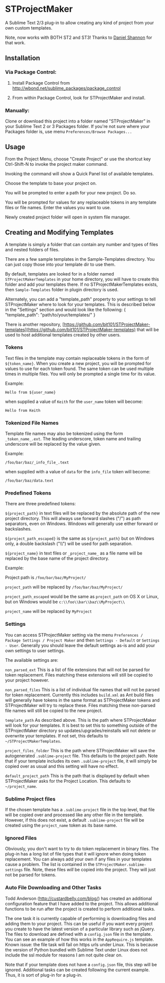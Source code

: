 STProjectMaker
===================

A Sublime Text 2/3 plug-in to allow creating any kind of project from your own custom templates. 

Note, now works with BOTH ST2 and ST3! Thanks to [Daniel Shannon](https://github.com/phyllisstein) for that work.

## Installation

### Via Package Control:

1. Install Package Control from http://wbond.net/sublime_packages/package_control

2. From within Package Control, look for STProjectMaker and install.

### Manually:

Clone or download this project into a folder named "STProjectMaker" in your Sublime Text 2 or 3 Packages folder. If you're not sure where your Packages folder is, use menu `Preferences/Browse Packages...`

## Usage

From the Project Menu, choose "Create Project" or use the shortcut key Ctrl-Shift-N to invoke the project maker command.

Invoking the command will show a Quick Panel list of available templates.

Choose the template to base your project on.

You will be prompted to enter a path for your new project. Do so.

You will be prompted for values for any replaceable tokens in any template files or file names. Enter the values you want to use.

Newly created project folder will open in system file manager.

## Creating and Modifying Templates

A template is simply a folder that can contain any number and types of files and nested folders of files.

There are a few sample templates in the Sample-Templates directory. You can just copy those into your template dir to use them.

By default, templates are looked for in a folder named `STProjectMakerTemplates` in your home directory, you will have to create this folder and add your templates there. If no STProjectMakerTemplates exists, then `Sample-Templates` folder in plugin directory is used.

Alternately, you can  add a "template_path" property to your settings to tell STProjectMaker where to look for your templates. This is described below in the "Settings" section and would look like the following:
	{
		"template_path": "path/to/your/templates/"
	}

There is another repository, [https://github.com/bit101/STProjectMaker-templates](https://github.com/bit101/STProjectMaker-templates) that will be used to host additional templates created by other users.

### Tokens

Text files in the template may contain replaceable tokens in the form of `${token_name}`. When you create a new project, you will be prompted for values to use for each token found. The same token can be used multiple times in multiple files. You will only be prompted a single time for its value.

Example:

	Hello from ${user_name}

when supplied a value of `Keith` for the `user_name` token will become:

	Hello from Keith

### Tokenized File Names

Template file names may also be tokenized using the form `_token_name_.ext`. The leading underscore, token name and trailing underscore will be replaced by the value given.

Example:

	/foo/bar/baz/_info_file_.text

when supplied with a value of `data` for the `info_file` token will become:

	/foo/bar/baz/data.text

### Predefined Tokens

There are three predefined tokens:

`${project_path}` in text files will be replaced by the absolute path of the new project directory. This will always use forward slashes ("/") as path separators, even on Windows. Windows will generally use either forward or backslashes.

`${project_path_escaped}` is the same as `${project_path}` but on Windows only, a double backslash ("\\\\") will be used for path separation.

`${project_name}` in text files or `_project_name_` as a file name will be replaced by the base name of the project directory.

Example:

Project path is `/foo/bar/baz/MyProject/`

`project_path` will be replaced by `/foo/bar/baz/MyProject/`

`project_path_escaped` would be the same as `project_path` on OS X or Linux, but on Windows would be `c:\\foo\\bar\\baz\\MyProject\\`

`project_name` will be replaced by `MyProject`

### Settings

You can access STProjectMaker setting via the menu `Preferences / Package Settings / Project Maker` and then `Settings - Default` or `Settings - User`. Generally you should leave the default settings as-is and add your own settings to user settings.

The available settings are:

`non_parsed_ext` This is a list of file extensions that will not be parsed for token replacement. Files matching these extensions will still be copied to your project however.

`non_parsed_files` This is a list of individual file names that will not be parsed for token replacement. Currently this includes `build.xml` as Ant build files will generally have tokens in the same format as STProjectMaker tokens and STProjectMaker will try to replace these. Files matching these non-parsed file names will still be copied to the new project.

`template_path` As described above. This is the path where STProjectMaker will look for your templates. It is best to set this to something outside of the STProjectMaker directory so updates/upgrades/reinstalls will not delete or overwrite your templates. If not set, this defaults to `~/STProjectMakerTemplates`.

`project_files_folder` This is the path where STProjectMaker will save the autogenerated `.sublime-project` file. This defaults to the project path. Note that if your template includes its own `.sublime-project` file, it will simply be copied over as usual and this setting will have no effect.

`default_project_path` This is the path that is displayed by default when STProjectMaker asks for the Project Location. This defaults to `~/project_name`.

### Sublime Project files

If the chosen template has a `.sublime-project` file in the top level, that file will be copied over and processed like any other file in the template. However, if this does not exist, a default `.sublime-project` file will be created using the `project_name` token as its base name. 

### Ignored Files

Obviously, you don't want to try to do token replacement in binary files. The plug-in has a long list of file types that it will ignore when doing token replacement. You can always add your own if any files in your templates cause a problem. The list is contained in the `STProjectMaker.sublime-settings` file. Note, these files _will_ be copied into the project. They will just not be parsed for tokens.

### Auto File Downloading and Other Tasks

Todd Anderson (http://custardbelly.com/blog/) has created an additional configuration feature that I have added to the project. This allows additional functions to be run after the project is created to perform additional tasks. 

The one task it is currently capable of performing is downloading files and adding them to your project. This can be useful if you want every project you create to have the latest version of a particular library such as jQuery. The files to download are defined with a `config.json` file in the template. You can see an example of how this works in the `AppRequire.js` template. Known issue: the file task will fail on https urls under Linux. This is because the version of Python bundled with Sublime Text under Linux does not include the ssl module for reasons I am not quite clear on.

Note that if your template does not have a `config.json` file, this step will be ignored. Additional tasks can be created following the current example. Thus, it is sort of plug-in for a plug-in.
